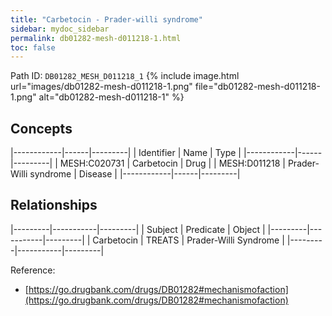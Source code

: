 ```yaml
---
title: "Carbetocin - Prader-willi syndrome"
sidebar: mydoc_sidebar
permalink: db01282-mesh-d011218-1.html
toc: false 
---
```



Path ID: `DB01282_MESH_D011218_1`
{% include image.html url="images/db01282-mesh-d011218-1.png" file="db01282-mesh-d011218-1.png" alt="db01282-mesh-d011218-1" %}

## Concepts

|------------|------|---------|
| Identifier | Name | Type    |
|------------|------|---------|
| MESH:C020731 | Carbetocin | Drug |
| MESH:D011218 | Prader-Willi syndrome | Disease |
|------------|------|---------|

## Relationships

|---------|-----------|---------|
| Subject | Predicate | Object  |
|---------|-----------|---------|
| Carbetocin | TREATS | Prader-Willi Syndrome |
|---------|-----------|---------|

Reference: 
  - [https://go.drugbank.com/drugs/DB01282#mechanismofaction](https://go.drugbank.com/drugs/DB01282#mechanismofaction)
